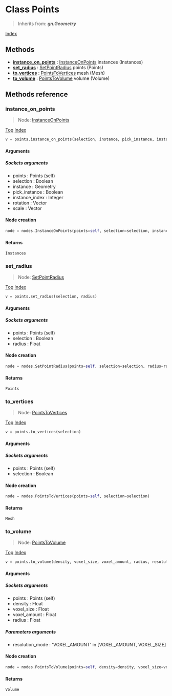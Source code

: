 
# Class Points

> Inherits from: ***gn.Geometry***


[Index](/docs/index.md)

## Methods



- [**instance_on_points**](#instance_on_points) : [InstanceOnPoints](../nodes/InstanceOnPoints.md) instances (Instances)
- [**set_radius**](#set_radius) : [SetPointRadius](../nodes/SetPointRadius.md) points (Points)
- [**to_vertices**](#to_vertices) : [PointsToVertices](../nodes/PointsToVertices.md) mesh (Mesh)
- [**to_volume**](#to_volume) : [PointsToVolume](../nodes/PointsToVolume.md) volume (Volume)



## Methods reference


### instance_on_points

> Node: [InstanceOnPoints](../nodes/{self.node_name}.md)


[Top](#class-points) [Index](/docs/index.md)

```python
v = points.instance_on_points(selection, instance, pick_instance, instance_index, rotation, scale)
```


#### Arguments


##### Sockets arguments



- points : Points (self)
- selection : Boolean
- instance : Geometry
- pick_instance : Boolean
- instance_index : Integer
- rotation : Vector
- scale : Vector



#### Node creation


```python
node = nodes.InstanceOnPoints(points=self, selection=selection, instance=instance, pick_instance=pick_instance, instance_index=instance_index, rotation=rotation, scale=scale)
```


#### Returns

    Instances

### set_radius

> Node: [SetPointRadius](../nodes/{self.node_name}.md)


[Top](#class-points) [Index](/docs/index.md)

```python
v = points.set_radius(selection, radius)
```


#### Arguments


##### Sockets arguments



- points : Points (self)
- selection : Boolean
- radius : Float



#### Node creation


```python
node = nodes.SetPointRadius(points=self, selection=selection, radius=radius)
```


#### Returns

    Points

### to_vertices

> Node: [PointsToVertices](../nodes/{self.node_name}.md)


[Top](#class-points) [Index](/docs/index.md)

```python
v = points.to_vertices(selection)
```


#### Arguments


##### Sockets arguments



- points : Points (self)
- selection : Boolean



#### Node creation


```python
node = nodes.PointsToVertices(points=self, selection=selection)
```


#### Returns

    Mesh

### to_volume

> Node: [PointsToVolume](../nodes/{self.node_name}.md)


[Top](#class-points) [Index](/docs/index.md)

```python
v = points.to_volume(density, voxel_size, voxel_amount, radius, resolution_mode)
```


#### Arguments


##### Sockets arguments



- points : Points (self)
- density : Float
- voxel_size : Float
- voxel_amount : Float
- radius : Float



##### Parameters arguments



- resolution_mode : 'VOXEL_AMOUNT' in [VOXEL_AMOUNT, VOXEL_SIZE]



#### Node creation


```python
node = nodes.PointsToVolume(points=self, density=density, voxel_size=voxel_size, voxel_amount=voxel_amount, radius=radius, resolution_mode=resolution_mode)
```


#### Returns

    Volume

